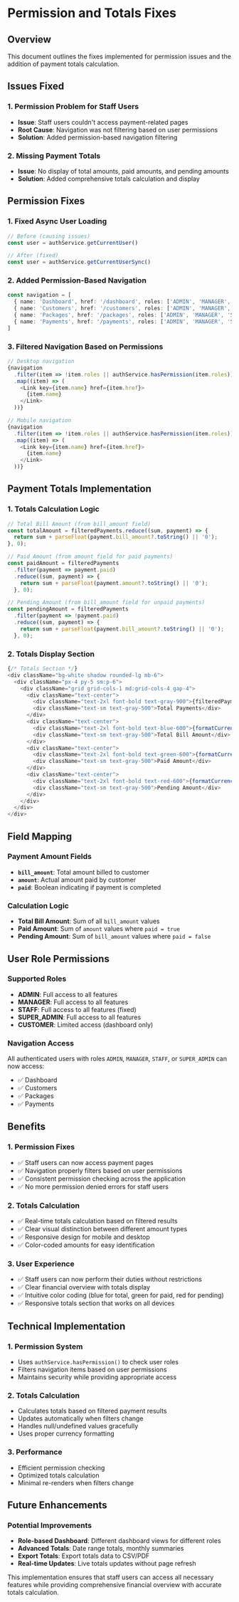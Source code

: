 # Permission and Totals Fixes

## Overview
This document outlines the fixes implemented for permission issues and the addition of payment totals calculation.

## Issues Fixed

### 1. **Permission Problem for Staff Users**
- **Issue**: Staff users couldn't access payment-related pages
- **Root Cause**: Navigation was not filtering based on user permissions
- **Solution**: Added permission-based navigation filtering

### 2. **Missing Payment Totals**
- **Issue**: No display of total amounts, paid amounts, and pending amounts
- **Solution**: Added comprehensive totals calculation and display

## Permission Fixes

### 1. **Fixed Async User Loading**
```typescript
// Before (causing issues)
const user = authService.getCurrentUser()

// After (fixed)
const user = authService.getCurrentUserSync()
```

### 2. **Added Permission-Based Navigation**
```typescript
const navigation = [
  { name: 'Dashboard', href: '/dashboard', roles: ['ADMIN', 'MANAGER', 'STAFF', 'SUPER_ADMIN'] },
  { name: 'Customers', href: '/customers', roles: ['ADMIN', 'MANAGER', 'STAFF', 'SUPER_ADMIN'] },
  { name: 'Packages', href: '/packages', roles: ['ADMIN', 'MANAGER', 'STAFF', 'SUPER_ADMIN'] },
  { name: 'Payments', href: '/payments', roles: ['ADMIN', 'MANAGER', 'STAFF', 'SUPER_ADMIN'] },
]
```

### 3. **Filtered Navigation Based on Permissions**
```typescript
// Desktop navigation
{navigation
  .filter(item => !item.roles || authService.hasPermission(item.roles))
  .map((item) => (
    <Link key={item.name} href={item.href}>
      {item.name}
    </Link>
  ))}

// Mobile navigation
{navigation
  .filter(item => !item.roles || authService.hasPermission(item.roles))
  .map((item) => (
    <Link key={item.name} href={item.href}>
      {item.name}
    </Link>
  ))}
```

## Payment Totals Implementation

### 1. **Totals Calculation Logic**
```typescript
// Total Bill Amount (from bill_amount field)
const totalAmount = filteredPayments.reduce((sum, payment) => {
  return sum + parseFloat(payment.bill_amount?.toString() || '0');
}, 0);

// Paid Amount (from amount field for paid payments)
const paidAmount = filteredPayments
  .filter(payment => payment.paid)
  .reduce((sum, payment) => {
    return sum + parseFloat(payment.amount?.toString() || '0');
  }, 0);

// Pending Amount (from bill_amount field for unpaid payments)
const pendingAmount = filteredPayments
  .filter(payment => !payment.paid)
  .reduce((sum, payment) => {
    return sum + parseFloat(payment.bill_amount?.toString() || '0');
  }, 0);
```

### 2. **Totals Display Section**
```typescript
{/* Totals Section */}
<div className="bg-white shadow rounded-lg mb-6">
  <div className="px-4 py-5 sm:p-6">
    <div className="grid grid-cols-1 md:grid-cols-4 gap-4">
      <div className="text-center">
        <div className="text-2xl font-bold text-gray-900">{filteredPayments.length}</div>
        <div className="text-sm text-gray-500">Total Payments</div>
      </div>
      <div className="text-center">
        <div className="text-2xl font-bold text-blue-600">{formatCurrency(totalAmount)}</div>
        <div className="text-sm text-gray-500">Total Bill Amount</div>
      </div>
      <div className="text-center">
        <div className="text-2xl font-bold text-green-600">{formatCurrency(paidAmount)}</div>
        <div className="text-sm text-gray-500">Paid Amount</div>
      </div>
      <div className="text-center">
        <div className="text-2xl font-bold text-red-600">{formatCurrency(pendingAmount)}</div>
        <div className="text-sm text-gray-500">Pending Amount</div>
      </div>
    </div>
  </div>
</div>
```

## Field Mapping

### Payment Amount Fields
- **`bill_amount`**: Total amount billed to customer
- **`amount`**: Actual amount paid by customer
- **`paid`**: Boolean indicating if payment is completed

### Calculation Logic
- **Total Bill Amount**: Sum of all `bill_amount` values
- **Paid Amount**: Sum of `amount` values where `paid = true`
- **Pending Amount**: Sum of `bill_amount` values where `paid = false`

## User Role Permissions

### Supported Roles
- **ADMIN**: Full access to all features
- **MANAGER**: Full access to all features
- **STAFF**: Full access to all features (fixed)
- **SUPER_ADMIN**: Full access to all features
- **CUSTOMER**: Limited access (dashboard only)

### Navigation Access
All authenticated users with roles `ADMIN`, `MANAGER`, `STAFF`, or `SUPER_ADMIN` can now access:
- ✅ Dashboard
- ✅ Customers
- ✅ Packages
- ✅ Payments

## Benefits

### 1. **Permission Fixes**
- ✅ Staff users can now access payment pages
- ✅ Navigation properly filters based on user permissions
- ✅ Consistent permission checking across the application
- ✅ No more permission denied errors for staff users

### 2. **Totals Calculation**
- ✅ Real-time totals calculation based on filtered results
- ✅ Clear visual distinction between different amount types
- ✅ Responsive design for mobile and desktop
- ✅ Color-coded amounts for easy identification

### 3. **User Experience**
- ✅ Staff users can now perform their duties without restrictions
- ✅ Clear financial overview with totals display
- ✅ Intuitive color coding (blue for total, green for paid, red for pending)
- ✅ Responsive totals section that works on all devices

## Technical Implementation

### 1. **Permission System**
- Uses `authService.hasPermission()` to check user roles
- Filters navigation items based on user permissions
- Maintains security while providing appropriate access

### 2. **Totals Calculation**
- Calculates totals based on filtered payment results
- Updates automatically when filters change
- Handles null/undefined values gracefully
- Uses proper currency formatting

### 3. **Performance**
- Efficient permission checking
- Optimized totals calculation
- Minimal re-renders when filters change

## Future Enhancements

### Potential Improvements
- **Role-based Dashboard**: Different dashboard views for different roles
- **Advanced Totals**: Date range totals, monthly summaries
- **Export Totals**: Export totals data to CSV/PDF
- **Real-time Updates**: Live totals updates without page refresh

This implementation ensures that staff users can access all necessary features while providing comprehensive financial overview with accurate totals calculation. 